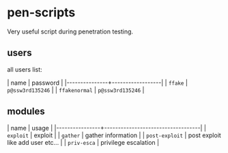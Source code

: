 # pen-scripts

Very useful script during penetration testing.

## users

all users list:

| name          | password         |
|---------------+------------------|
| `ffake`       | `p@ssw3rd135246` |
| `ffakenormal` | `p@ssw3rd135246` |

## modules

| name           | usage                             |
|----------------+-----------------------------------|
| `exploit`      | exploit                           |
| `gather`       | gather information                |
| `post-exploit` | post exploit like add user etc... |
| `priv-esca`    | privilege escalation              |


